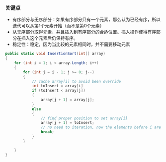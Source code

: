 ### 关键点
- 有序部分与无序部分：如果有序部分只有一个元素，那么认为已经有序，所以迭代可以从第1个元素开始（而不是第0个元素）
- 从无序部分取得元素，并且插入到有序部分的合适位置。插入操作使得有序部分在插入这个元素后仍保持有序。
- 稳定性：稳定，因为当比较的元素相同时，并不需要移动元素

``` csharp
public static void InsertionSort(int[] array)
{
    for (int i = 1; i < array.Length; i++)
    {
        for (int j = i - 1; j >= 0; j--)
        {
            // cache array[i] to avoid been override
            int toInsert = array[i]
            if (toInsert < array[j])
            {
                array[j + 1] = array[j];
            }
            else
            { 
                // find proper position to set array[i]
                array[j + 1] = toInsert;
                // no need to iteration, now the elements before i are sorted
                break;
            }
        }

    }
}

```